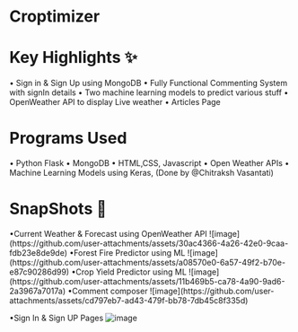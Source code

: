 <h1>Croptimizer</h1>

<h1>Key Highlights ✨</h1>
• Sign in & Sign Up using MongoDB
• Fully Functional Commenting System with signIn details
• Two machine learning models to predict various stuff
• OpenWeather API to display Live weather
• Articles Page

<h1>Programs Used</h1>
• Python Flask
• MongoDB
• HTML,CSS, Javascript
• Open Weather APIs
• Machine Learning Models using Keras, (Done by @Chitraksh Vasantati)

<h1>SnapShots 📸</h1>
•Current Weather & Forecast using OpenWeather API
![image](https://github.com/user-attachments/assets/30ac4366-4a26-42e0-9caa-fdb23e8de9de)
•Forest Fire Predictor using ML
![image](https://github.com/user-attachments/assets/a08570e0-6a57-49f2-b70e-e87c90286d99)
•Crop Yield Predictor using ML
![image](https://github.com/user-attachments/assets/11b469b5-ca78-4a90-9ad6-2a3967a7017a)
•Comment composer
![image](https://github.com/user-attachments/assets/cd797eb7-ad43-479f-bb78-7db45c8f335d)

•Sign In & Sign UP Pages
![image](https://github.com/user-attachments/assets/be4d1d3d-1823-4836-af25-8d89a34b31df)



